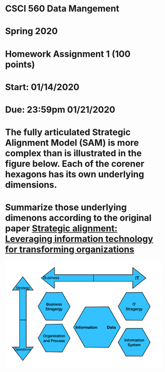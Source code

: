 # CSCI 560 Data Mangement
# Spring 2020
# Homework Assignment 1 (100 points)
# Start: 01/14/2020
# Due: 23:59pm 01/21/2020

# The fully articulated Strategic Alignment Model (SAM) is more complex than is illustrated in the figure below. Each of the corener hexagons has its own underlying dimensions.
# Summarize those underlying dimenons according to the original paper [Strategic alignment: Leveraging information technology for transforming organizations](../Resources/hw1.pdf)

![figure3](../Resources/figure3.png)
